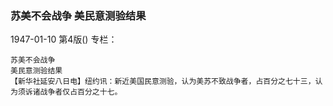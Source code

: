 ### 苏美不会战争  美民意测验结果

1947-01-10
第4版()
专栏：

    苏美不会战争
    美民意测验结果
    【新华社延安八日电】纽约讯：新近美国民意测验，认为美苏不致战争者，占百分之七十三，认为须诉诸战争者仅占百分之十七。
